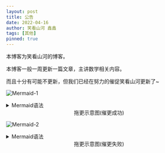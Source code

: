 ```yaml
---
layout: post
title: 公告
date: 2022-04-16
author: 笑看山河 鑫鑫
tags: [其他]
pinned: true
---
```


本博客为笑看山河的博客。

本博客一般一周更新一篇文章，主讲数学相关内容。

而且十分有可能不更新，但我们已经在努力的催促笑看山河更新了~

![Mermaid-1](https://images.xilong.tk/mermaid-1.jpg)

<details>
     <summary>Mermaid语法</summary>
     sequenceDiagram
    	<br>
项目组->> 笑看山河: 咋又拖更啊
     <br>
笑看山河->> 项目组: 不想写 没时间 帮我发拖更公告
     <br>
项目组->> 网页: [Add]拖更公告.md
     <br>
网页->> 读者: [叮]新文章
     <br>
读者->> 项目组: 好耶！新文章！这啥啊？为啥不更啊？
     <br>
项目组->> 读者: 笑看山河不更新
     <br>
读者->> 笑看山河: 为啥不更新！！！
     <br>
笑看山河->> 项目组: [File]文章.docx
     <br>
项目组->> 网页: [Add]文章.md
     <br>
网页->> 读者: [叮]新文章
     <br>
读者->> 笑看山河: 感谢作者
     <br>
项目组->> 网页: [Delete]拖更公告.md
</details>

<div align="center">
     拖更示意图(催更成功)
</div>

![Mermaid-2](https://images.xilong.tk/mermaid-2.jpg)

<details>
     <summary>Mermaid语法</summary>
     sequenceDiagram
     <br>
项目组->>笑看山河: 咋又拖更啊
     <br>
笑看山河->>项目组: 不想写 没时间 帮我发拖更公告
     <br>
项目组->>网页: [Add]拖更公告.md
     <br>
网页->>读者: [叮]新文章
     <br>
读者->>项目组: 好耶！新文章！这啥啊？为啥不更啊？
     <br>
项目组->>读者: 笑看山河不更新
     <br>
读者->>笑看山河: 为啥不更新！
     <br>
笑看山河->>读者: 以某种理由逃脱
</details>

<div align="center">
     拖更示意图(催更失败)
</div>